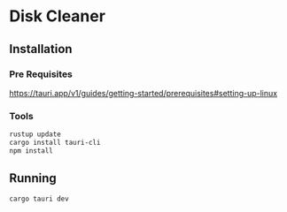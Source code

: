 # Disk Cleaner

## Installation

### Pre Requisites

https://tauri.app/v1/guides/getting-started/prerequisites#setting-up-linux


### Tools
```bash
rustup update
cargo install tauri-cli
npm install
```


## Running
```bash
cargo tauri dev
```